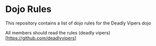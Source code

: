 Dojo Rules
==========

This repository contains a list of dojo rules for the Deadly Vipers dojo

All members should read the rules (deadly vipers)[https://github.com/deadlyvipers]

